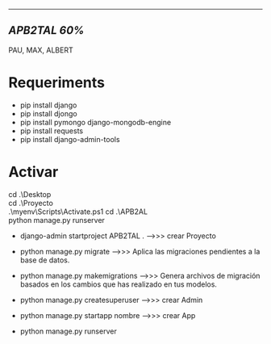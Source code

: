-------------
*APB2TAL 60%*
-------------

PAU, MAX, ALBERT


Requeriments
============


-  pip install django
-  pip install djongo
-  pip install pymongo django-mongodb-engine
-  pip install requests
-  pip install django-admin-tools



Activar
=======
cd .\Desktop\
cd .\Proyecto\
.\myenv\Scripts\Activate.ps1
cd .\APB2AL\
python manage.py runserver


-  django-admin startproject APB2TAL .	-->>>   crear Proyecto

-  python manage.py migrate 		        -->>>	  Aplica las migraciones pendientes a la base de datos.

-  python manage.py makemigrations		  -->>>	  Genera archivos de migración basados en los cambios que has realizado en tus modelos.

-  python manage.py createsuperuser 	  -->>>   crear Admin

-  python manage.py startapp nombre	  -->>>   crear App

-  python manage.py runserver


